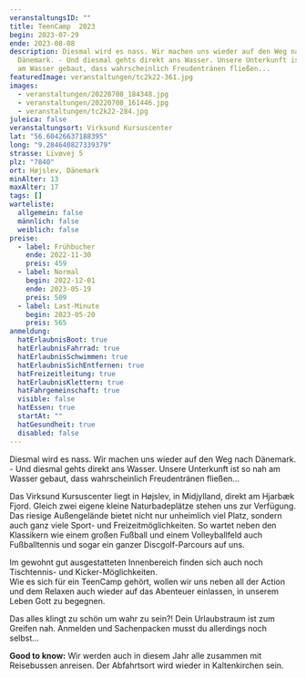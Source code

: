 ```yaml
---
veranstaltungsID: ""
title: TeenCamp  2023
begin: 2023-07-29
ende: 2023-08-08
description: Diesmal wird es nass. Wir machen uns wieder auf den Weg nach
  Dänemark. - Und diesmal gehts direkt ans Wasser. Unsere Unterkunft ist so nah
  am Wasser gebaut, dass wahrscheinlich Freudentränen fließen...
featuredImage: veranstaltungen/tc2k22-361.jpg
images:
  - veranstaltungen/20220708_184348.jpg
  - veranstaltungen/20220708_161446.jpg
  - veranstaltungen/tc2k22-284.jpg
juleica: false
veranstaltungsort: Virksund Kursuscenter
lat: "56.60426637188395"
long: "9.284640827339379"
strasse: Livøvej 5
plz: "7840"
ort: Højslev, Dänemark
minAlter: 13
maxAlter: 17
tags: []
warteliste:
  allgemein: false
  männlich: false
  weiblich: false
preise:
  - label: Frühbucher
    ende: 2022-11-30
    preis: 459
  - label: Normal
    begin: 2022-12-01
    ende: 2023-05-19
    preis: 509
  - label: Last-Minute
    begin: 2023-05-20
    preis: 565
anmeldung:
  hatErlaubnisBoot: true
  hatErlaubnisFahrrad: true
  hatErlaubnisSchwimmen: true
  hatErlaubnisSichEntfernen: true
  hatFreizeitleitung: true
  hatErlaubnisKlettern: true
  hatFahrgemeinschaft: true
  visible: false
  hatEssen: true
  startAt: ""
  hatGesundheit: true
  disabled: false
---
```

Diesmal wird es nass. Wir machen uns wieder auf den Weg nach Dänemark. - Und diesmal gehts direkt ans Wasser. Unsere Unterkunft ist so nah am Wasser gebaut, dass wahrscheinlich Freudentränen fließen...

Das Virksund Kursuscenter liegt in Højslev, in Midjylland, direkt am Hjarbæk Fjord. Gleich zwei eigene kleine Naturbadeplätze stehen uns zur Verfügung. Das riesige Außengelände bietet nicht nur unheimlich viel Platz, sondern auch ganz viele Sport- und Freizeitmöglichkeiten. So wartet neben den Klassikern wie einem großen Fußball und einem Volleyballfeld auch Fußballtennis und sogar ein ganzer Discgolf-Parcours auf uns.

Im gewohnt gut ausgestatteten Innenbereich finden sich auch noch Tischtennis- und Kicker-Möglichkeiten.\
Wie es sich für ein TeenCamp gehört, wollen wir uns neben all der Action und dem Relaxen auch wieder auf das Abenteuer einlassen, in unserem Leben Gott zu begegnen.

Das alles klingt zu schön um wahr zu sein?! Dein Urlaubstraum ist zum Greifen nah. Anmelden und Sachenpacken musst du allerdings noch selbst...

**Good to know:** Wir werden auch in diesem Jahr alle zusammen mit Reisebussen anreisen. Der Abfahrtsort wird wieder in Kaltenkirchen sein.